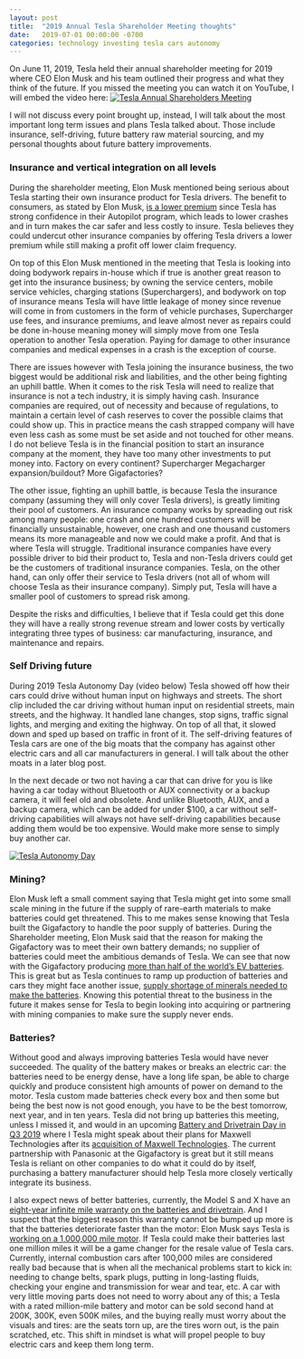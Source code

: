 ```yaml
---
layout: post
title:  "2019 Annual Tesla Shareholder Meeting thoughts"
date:   2019-07-01 00:00:00 -0700
categories: technology investing tesla cars autonomy
---
```



On June 11, 2019, Tesla held their annual shareholder meeting for 2019 where CEO Elon Musk and his team outlined their progress and what they think of the future. If you missed the meeting you can watch it on YouTube, I will embed the video here:
[![Tesla Annual Shareholders Meeting](https://img.youtube.com/vi/Va5i42D13cI/0.jpg)](https://www.youtube.com/watch?v=Va5i42D13cI "Tesla Annual Shareholders Meeting")

I will not discuss every point brought up, instead, I will talk about the most important long term issues and plans Tesla talked about. Those include insurance, self-driving, future battery raw material sourcing, and my personal thoughts about future battery improvements.

### Insurance and vertical integration on all levels

During the shareholder meeting, Elon Musk mentioned being serious about Tesla starting their own insurance product for Tesla drivers. The benefit to consumers, as stated by Elon Musk, [is a lower premium](https://www.autonews.com/finance-insurance/how-tesla-plans-cut-customers-insurance-costs-tap-autopilot) since Tesla has strong confidence in their Autopilot program, which leads to lower crashes and in turn makes the car safer and less costly to insure. Tesla believes they could undercut other insurance companies by offering Tesla drivers a lower premium while still making a profit off lower claim frequency.

On top of this Elon Musk mentioned in the meeting that Tesla is looking into doing bodywork repairs in-house which if true is another great reason to get into the insurance business; by owning the service centers, mobile service vehicles, charging stations (Superchargers), and bodywork on top of insurance means Tesla will have little leakage of money since revenue will come in from customers in the form of vehicle purchases, Supercharger use fees, and insurance premiums, and leave almost never as repairs could be done in-house meaning money will simply move from one Tesla operation to another Tesla operation. Paying for damage to other insurance companies and medical expenses in a crash is the exception of course.

There are issues however with Tesla joining the insurance business, the two biggest would be additional risk and liabilities, and the other being fighting an uphill battle. When it comes to the risk Tesla will need to realize that insurance is not a tech industry, it is simply having cash. Insurance companies are required, out of necessity and because of regulations, to maintain a certain level of cash reserves to cover the possible claims that could show up. This in practice means the cash strapped company will have even less cash as some must be set aside and not touched for other means. I do not believe Tesla is in the financial position to start an insurance company at the moment, they have too many other investments to put money into. Factory on every continent?  Supercharger  Megacharger expansion/buildout? More Gigafactories?

The other issue, fighting an uphill battle, is because Tesla the insurance company (assuming they will only cover Tesla drivers), is greatly limiting their pool of customers. An insurance company works by spreading out risk among many people: one crash and one hundred customers will be financially unsustainable, however, one crash and one thousand customers means its more manageable and now we could make a profit. And that is where Tesla will struggle. Traditional insurance companies have every possible driver to bid their product to, Tesla and non-Tesla drivers could get be the customers of traditional insurance companies. Tesla, on the other hand, can only offer their service to Tesla drivers (not all of whom will choose Tesla as their insurance company). Simply put, Tesla will have a smaller pool of customers to spread risk among.

Despite the risks and difficulties, I believe that if Tesla could get this done they will have a really strong revenue stream and lower costs by vertically integrating three types of business: car manufacturing, insurance, and maintenance and repairs.

### Self Driving future

During 2019 Tesla Autonomy Day (video below) Tesla showed off how their cars could drive without human input on highways and streets. The short clip included the car driving without human input on residential streets, main streets, and the highway. It handled lane changes, stop signs, traffic signal lights, and merging and exiting the highway. On top of all that, it slowed down and sped up based on traffic in front of it. The self-driving features of Tesla cars are one of the big moats that the company has against other electric cars and all car manufacturers in general. I will talk about the other moats in a later blog post.

In the next decade or two not having a car that can drive for you is like having a car today without Bluetooth or AUX connectivity or a backup camera, it will feel old and obsolete. And unlike Bluetooth, AUX, and a backup camera, which can be added for under $100, a car without self-driving capabilities will always not have self-driving capabilities because adding them would be too expensive. Would make more sense to simply buy another car.

[![Tesla Autonomy Day](https://img.youtube.com/vi/Ucp0TTmvqOE/0.jpg)](https://www.youtube.com/watch?v=Ucp0TTmvqOE "Tesla Autonomy Day")

### Mining?

Elon Musk left a small comment saying that Tesla might get into some small scale mining in the future if the supply of rare-earth materials to make batteries could get threatened. This to me makes sense knowing that Tesla built the Gigafactory to handle the poor supply of batteries. During the Shareholder meeting, Elon Musk said that the reason for making the Gigafactory was to meet their own battery demands; no supplier of batteries could meet the ambitious demands of Tesla. We can see that now with the Gigafactory producing  [more than half of the world’s EV batteries](https://thedriven.io/2018/11/05/tesla-and-panasonic-produce-60-of-global-ev-batteries/). This is great but as Tesla continues to ramp up production of batteries and cars they might face another issue,  [supply shortage of minerals needed to make the batteries](https://www.reuters.com/article/us-usa-lithium-electric-tesla-exclusive/exclusive-tesla-expects-global-shortage-of-electric-vehicle-battery-minerals-sources-idUSKCN1S81QS). Knowing this potential threat to the business in the future it makes sense for Tesla to begin looking into acquiring or partnering with mining companies to make sure the supply never ends.

### Batteries?

Without good and always improving batteries Tesla would have never succeeded. The quality of the battery makes or breaks an electric car: the batteries need to be energy dense, have a long life span, be able to charge quickly and produce consistent high amounts of power on demand to the motor. Tesla custom made batteries check every box and then some but being the best now is not good enough, you have to be the best tomorrow, next year, and in ten years. Tesla did not bring up batteries this meeting, unless I missed it, and would in an upcoming  [Battery and Drivetrain Day in Q3 2019](https://www.teslarati.com/tesla-battery-and-drivetrain-investor-day-date-elon-musk/) where I Tesla might speak about their plans for Maxwell Technologies after its  [acquisition of Maxwell Technologies](https://electrek.co/2019/06/12/tesla-battery-cell-production-maxwell-tech/). The current partnership with Panasonic at the Gigafactory is great but it still means Tesla is reliant on other companies to do what it could do by itself, purchasing a battery manufacturer should help Tesla more closely vertically integrate its business.

I also expect news of better batteries, currently, the Model S and X have an  [eight-year infinite mile warranty on the batteries and drivetrain](https://www.tesla.com/support/vehicle-warranty). And I suspect that the biggest reason this warranty cannot be bumped up more is that the batteries deteriorate faster than the motor: Elon Musk says Tesla is  [working on a 1,000,000 mile motor](https://electrek.co/2019/04/23/tesla-battery-million-miles-elon-musk/). If Tesla could make their batteries last one million miles it will be a game changer for the resale value of Tesla cars. Currently, internal combustion cars after 100,000 miles are considered really bad because that is when all the mechanical problems start to kick in: needing to change belts, spark plugs, putting in long-lasting fluids, checking your engine and transmission for wear and tear, etc. A car with very little moving parts does not need to worry about any of this; a Tesla with a rated million-mile battery and motor can be sold second hand at 200K, 300K, even 500K miles, and the buying really must worry about the visuals and tires: are the seats torn up, are the tires worn out, is the pain scratched, etc. This shift in mindset is what will propel people to buy electric cars and keep them long term.

